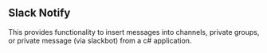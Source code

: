 ## Slack Notify ##

This provides functionality to insert messages into channels, private groups, or private message (via slackbot) from a c# application.
